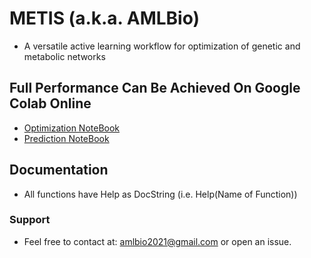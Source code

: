 # METIS (a.k.a. AMLBio)
* A versatile active learning workflow for optimization of genetic and metabolic networks


## Full Performance Can Be Achieved On Google Colab Online
* [Optimization NoteBook](https://colab.research.google.com/github/amirpandi/METIS/blob/main/AMLBio_2021_Optimization_Notebook_vDev.ipynb)
* [Prediction NoteBook](https://colab.research.google.com/github/amirpandi/METIS/blob/main/AMLBio_2021_Prediction_Notebook_vDev.ipynb)

## Documentation
* All functions have Help as DocString (i.e. Help(Name of Function))

### Support
* Feel free to contact at: amlbio2021@gmail.com or open an issue.
